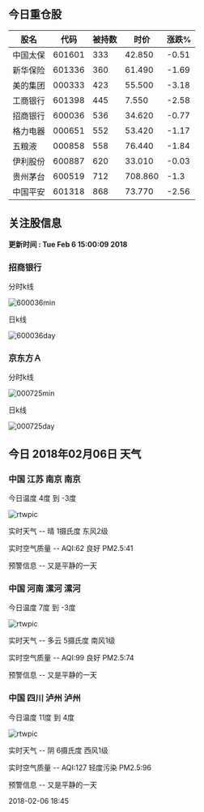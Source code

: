 
## 今日重仓股 

|股名|代码|被持数|时价|涨跌%|
|---|---|---|---|---|
|中国太保|601601|333|42.850|-0.51|
|新华保险|601336|360|61.490|-1.69|
|美的集团|000333|423|55.500|-3.18|
|工商银行|601398|445|7.550|-2.58|
|招商银行|600036|536|34.620|-0.77|
|格力电器|000651|552|53.420|-1.17|
|五粮液|000858|558|76.440|-1.84|
|伊利股份|600887|620|33.010|-0.03|
|贵州茅台|600519|712|708.860|-1.3|
|中国平安|601318|868|73.770|-2.56|

## 关注股信息
**更新时间 : Tue Feb  6 15:00:09 2018**
### 招商银行 
分时k线

![600036min](http://image.sinajs.cn/newchart/min/n/sh600036.gif)

日k线

![600036day](http://image.sinajs.cn/newchart/daily/n/sh600036.gif)

### 京东方Ａ 
分时k线

![000725min](http://image.sinajs.cn/newchart/min/n/sz000725.gif)

日k线

![000725day](http://image.sinajs.cn/newchart/daily/n/sz000725.gif)
## 今日 2018年02月06日 天气
### 中国 江苏 南京 南京

今日温度 4度 到 -3度

![rtwpic](http://app1.showapi.com/weather/icon/night/00.png)

实时天气 -- 晴 1摄氏度 东风2级

实时空气质量 -- AQI:62 良好 PM2.5:41

预警信息 -- 又是平静的一天
    
### 中国 河南 漯河 漯河

今日温度 7度 到 -3度

![rtwpic](http://app1.showapi.com/weather/icon/night/01.png)

实时天气 -- 多云 5摄氏度 南风1级

实时空气质量 -- AQI:99 良好 PM2.5:74

预警信息 -- 又是平静的一天
    
### 中国 四川 泸州 泸州

今日温度 11度 到 4度

![rtwpic](http://app1.showapi.com/weather/icon/day/02.png)

实时天气 -- 阴 6摄氏度 西风1级

实时空气质量 -- AQI:127 轻度污染 PM2.5:96

预警信息 -- 又是平静的一天
    
2018-02-06 18:45